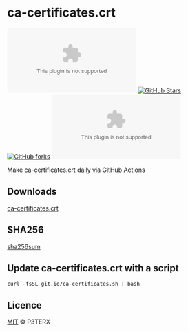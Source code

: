# ca-certificates.crt

[![LICENSE](https://img.shields.io/github/license/P3TERX/ca-certificates.crt?style=flat-square)](https://github.com/P3TERX/ca-certificates.crt/blob/master/LICENSE)
[![GitHub Stars](https://img.shields.io/github/stars/P3TERX/ca-certificates.crt.svg?style=flat-square&label=Stars&logo=github)](https://github.com/P3TERX/ca-certificates.crt/stargazers)
[![GitHub forks](https://img.shields.io/github/forks/P3TERX/ca-certificates.crt.svg?style=flat-square&label=Forks&logo=github)](https://github.com/P3TERX/ca-certificates.crt/fork)
![GitHub Workflow Status](https://img.shields.io/github/workflow/status/P3TERX/ca-certificates.crt/Publish%20ca-certificates.crt?label=Actions&logo=github&style=flat-square)

Make ca-certificates.crt daily via GitHub Actions

## Downloads

[ca-certificates.crt](https://raw.githubusercontent.com/YJWangGH/ca-certificates.crt/download/ca-certificates.crt)

## SHA256

[sha256sum](https://github.com/YJWangGH/ca-certificates.crt/blob/download/sha256sum)

## Update ca-certificates.crt with a script

```shell
curl -fsSL git.io/ca-certificates.sh | bash
```

## Licence

[MIT](https://github.com/P3TERX/ca-certificates.crt/blob/master/LICENSE) © P3TERX
